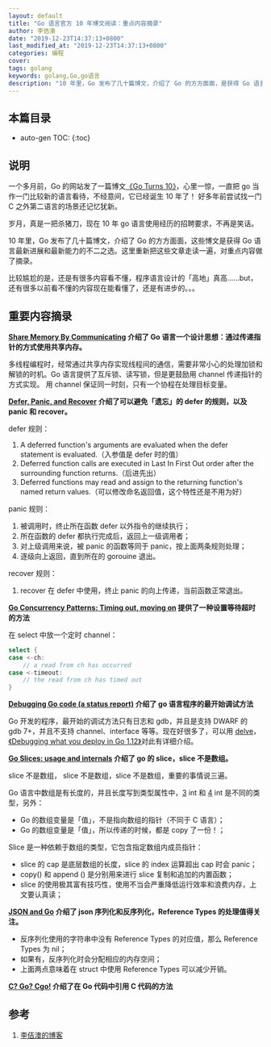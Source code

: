 ```yaml
---
layout: default
title: "Go 语言官方 10 年博文阅读：重点内容摘录"
author: 李佶澳
date: "2019-12-23T14:37:13+0800"
last_modified_at: "2019-12-23T14:37:13+0800"
categories: 编程
cover:
tags: golang
keywords: golang,Go,go语言
description: "10 年里，Go 发布了几十篇博文，介绍了 Go 的方方面面，是获得 Go 语言最新进展的不二之选"
---
```


## 本篇目录

* auto-gen TOC:
{:toc}


## 说明

一个多月前，Go 的网站发了一篇博文[《Go Turns 10》][3]，心里一惊，一直把 go 当作一门比较新的语言看待，不经意间，它已经诞生 10 年了！
好多年前尝试找一门 C 之外第二语言的场景还记忆犹新。

岁月，真是一把杀猪刀，现在 10 年 go 语言使用经历的招聘要求，不再是笑话。

10 年里，Go 发布了几十篇博文，介绍了 Go 的方方面面，这些博文是获得 Go 语言最新进展和最新能力的不二之选。这里重新把这些文章走读一遍，对重点内容做了摘录。

比较尴尬的是，还是有很多内容看不懂，程序语言设计的「高地」真高......but，还有很多以前看不懂的内容现在能看懂了，还是有进步的。。。


## 重要内容摘录

**[Share Memory By Communicating][4] 介绍了 Go 语言一个设计思想：通过传递指针的方式使用共享内存。**

多线程编程时，经常通过共享内存实现线程间的通信，需要非常小心的处理加锁和解锁的时机。Go 语言提供了互斥锁、读写锁，但是更鼓励用 channel 传递指针的方式实现。 用 channel 保证同一时刻，只有一个协程在处理目标变量。

**[Defer, Panic, and Recover][5] 介绍了可以避免「遗忘」的 defer 的规则，以及 panic 和 recover。**

defer 规则：

1. A deferred function's arguments are evaluated when the defer statement is evaluated.（入参值是 defer 时的值）
2. Deferred function calls are executed in Last In First Out order after the surrounding function returns.（后进先出）
3. Deferred functions may read and assign to the returning function's named return values.（可以修改命名返回值，这个特性还是不用为好）

panic 规则：

1. 被调用时，终止所在函数 defer 以外指令的继续执行；
2. 所在函数的 defer 都执行完成后，返回上一级调用者；
3. 对上级调用来说，被 panic 的函数等同于 panic，按上面两条规则处理；
4. 逐级向上返回，直到所在的 gorouine 退出。

recover 规则：

1. recover 在 defer 中使用，终止 panic 的向上传递，当前函数正常退出。

**[Go Concurrency Patterns: Timing out, moving on][6] 提供了一种设置等待超时的方法**

在 select 中放一个定时 channel：

```go
select {
case <-ch:
    // a read from ch has occurred
case <-timeout:
    // the read from ch has timed out
}
```

**[Debugging Go code (a status report)][7] 介绍了 go 语言程序的最开始调试方法**

Go 开发的程序，最开始的调试方法只有日志和 gdb，并且是支持 DWARF 的 gdb 7+，并且不支持 channel、interface 等等。现在好很多了，可以用 [delve][9]，[《Debugging what you deploy in Go 1.12》][8]对此有详细介绍。

**[Go Slices: usage and internals][10] 介绍了 go 的 slice，slice 不是数组。** 

slice 不是数组， slice 不是数组，slice 不是数组，重要的事情说三遍。

Go 语言中数组是有长度的，并且长度写到类型属性中，[3] int 和 [4] int 是不同的类型，另外：

* Go 的数组变量是「值」，不是指向数组的指针（不同于 C 语言）；
* Go 的数组变量是「值」，所以传递的时候，都是 copy 了一份！；

Slice 是一种依赖于数组的类型，它包含指定数组内成员指针：

* slice 的 cap 是底层数组的长度，slice 的 index 运算超出 cap 时会 panic；
* copy() 和 append () 是分别用来进行 slice 复制和追加的内置函数；
* slice 的使用极其富有技巧性，使用不当会严重降低运行效率和浪费内存，上文要认真读；

**[JSON and Go][11] 介绍了 json 序列化和反序列化，Reference Types 的处理值得关注。**

* 反序列化使用的字符串中没有 Reference Types 的对应值，那么 Reference Types 为 nil；
* 如果有，反序列化时会分配相应的内存空间；
* 上面两点意味着在 struct 中使用 Reference Types 可以减少开销。

**[C? Go? Cgo!][12] 介绍了在 Go 代码中引用 C 代码的方法**



## 参考

1. [李佶澳的博客][1]

[1]: https://www.lijiaocn.com "李佶澳的博客"
[2]: https://golang.google.cn/ "golang 中国"
[3]: https://blog.golang.org/10years "Go Turns 10"
[4]: https://blog.golang.org/share-memory-by-communicating  "Share Memory By Communicating"
[5]: https://blog.golang.org/defer-panic-and-recover "Defer, Panic, and Recover"
[6]: https://blog.golang.org/go-concurrency-patterns-timing-out-and "Go Concurrency Patterns: Timing out, moving on"
[7]: https://blog.golang.org/debugging-go-code-status-report "Debugging Go code (a status report)"
[8]: https://blog.golang.org/debugging-what-you-deploy  "Debugging what you deploy in Go 1.12"
[9]: https://github.com/go-delve/delve "delve"
[10]: https://blog.golang.org/go-slices-usage-and-internals "Go Slices: usage and internals"
[11]: https://blog.golang.org/json-and-go "JSON and Go"
[12]: https://blog.golang.org/c-go-cgo "C? Go? Cgo!"

